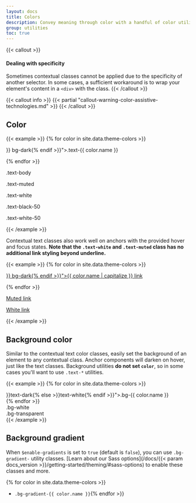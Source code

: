 ```yaml
---
layout: docs
title: Colors
description: Convey meaning through color with a handful of color utility classes. Includes support for styling links with hover states, too.
group: utilities
toc: true
---
```


{{< callout >}}
#### Dealing with specificity

Sometimes contextual classes cannot be applied due to the specificity of another selector. In some cases, a sufficient workaround is to wrap your element's content in a `<div>` with the class.
{{< /callout >}}

{{< callout info >}}
{{< partial "callout-warning-color-assistive-technologies.md" >}}
{{< /callout >}}

## Color

{{< example >}}
{% for color in site.data.theme-colors >}}
<p class="text-{{ color.name }}{% if color.name == "light" >}} bg-dark{% endif >}}">.text-{{ color.name }}</p>{% endfor >}}
<p class="text-body">.text-body</p>
<p class="text-muted">.text-muted</p>
<p class="text-white bg-dark">.text-white</p>
<p class="text-black-50">.text-black-50</p>
<p class="text-white-50 bg-dark">.text-white-50</p>
{{< /example >}}

Contextual text classes also work well on anchors with the provided hover and focus states. **Note that the `.text-white` and `.text-muted` class has no additional link styling beyond underline.**

{{< example >}}
{% for color in site.data.theme-colors >}}
<p><a href="#" class="text-{{ color.name }}{% if color.name == "light" >}} bg-dark{% endif >}}">{{ color.name | capitalize }} link</a></p>{% endfor >}}
<p><a href="#" class="text-muted">Muted link</a></p>
<p><a href="#" class="text-white bg-dark">White link</a></p>
{{< /example >}}

## Background color

Similar to the contextual text color classes, easily set the background of an element to any contextual class. Anchor components will darken on hover, just like the text classes. Background utilities **do not set `color`**, so in some cases you'll want to use `.text-*` utilities.

{{< example >}}
{% for color in site.data.theme-colors >}}
<div class="p-3 mb-2 bg-{{ color.name }} {% if color.name == "light" or color.name == "warning" >}}text-dark{% else >}}text-white{% endif >}}">.bg-{{ color.name }}</div>{% endfor >}}
<div class="p-3 mb-2 bg-white text-dark">.bg-white</div>
<div class="p-3 mb-2 bg-transparent text-dark">.bg-transparent</div>
{{< /example >}}

## Background gradient

When `$enable-gradients` is set to `true` (default is `false`), you can use `.bg-gradient-` utility classes. [Learn about our Sass options](/docs/{{< param docs_version >}}/getting-started/theming/#sass-options) to enable these classes and more.

{% for color in site.data.theme-colors >}}
- `.bg-gradient-{{ color.name }}`{% endfor >}}
